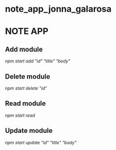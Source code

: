 # note_app_jonna_galarosa

# NOTE APP

## Add module

*npm start add "id" "title" "body"*

## Delete module

*npm start delete "id"*

## Read module

*npm start read*

## Update module

*npm start update "id" "title" "body"*

